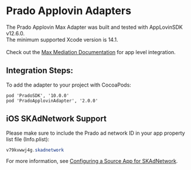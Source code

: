 # Prado Applovin Adapters

The Prado Applovin Max Adapter was built and tested with AppLovinSDK v12.6.0.<BR>
The minimum supported Xcode version is 14.1.<BR><BR>
Check out the [Max Mediation Documentation](https://dash.applovin.com/documentation/mediation/ios/getting-started/integration) for app level integration.

## Integration Steps:

To add the adapter to your project with CocoaPods:
```
pod 'PradoSDK', '10.0.0'
pod 'PradoApplovinAdapter', '2.0.0'
```
## iOS SKAdNetwork Support

Please make sure to include the Prado ad network ID in your app property list file (Info.plist):

```java
v79kvwwj4g.skadnetwork	
```
For more information, see [Configuring a Source App for SKAdNetwork](https://developer.apple.com/documentation/storekit/skadnetwork/configuring_a_source_app).
